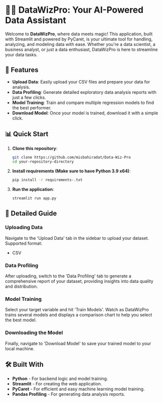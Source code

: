 
# 🧙‍♂️ DataWizPro: Your AI-Powered Data Assistant

Welcome to **DataWizPro**, where data meets magic! This application, built with Streamlit and powered by PyCaret, is your ultimate tool for handling, analyzing, and modeling data with ease. Whether you're a data scientist, a business analyst, or just a data enthusiast, DataWizPro is here to streamline your data tasks.

## 🚀 Features

- **Upload Data**: Easily upload your CSV files and prepare your data for analysis.
- **Data Profiling**: Generate detailed exploratory data analysis reports with just a few clicks.
- **Model Training**: Train and compare multiple regression models to find the best performer.
- **Download Model**: Once your model is trained, download it with a simple click.

## 📊 Quick Start

1. **Clone this repository**:
   ```bash
   git clone https://github.com/misbahiradat/Data-Wiz-Pro
   cd your-repository-directory
   ```
2. **Install requirements (Make sure to have Python 3.9 x64)**:
   ```bash
   pip install -r requirements-.txt
   ```
3. **Run the application**:
   ```bash
   streamlit run app.py
   ```

## 🧐 Detailed Guide

### **Uploading Data**
Navigate to the 'Upload Data' tab in the sidebar to upload your dataset. Supported format:
- CSV

### **Data Profiling**
After uploading, switch to the 'Data Profiling' tab to generate a comprehensive report of your dataset, providing insights into data quality and distribution.

### **Model Training**
Select your target variable and hit 'Train Models'. Watch as DataWizPro trains several models and displays a comparison chart to help you select the best model.

### **Downloading the Model**
Finally, navigate to 'Download Model' to save your trained model to your local machine.

## 🛠 Built With

- **Python** - For backend logic and model training.
- **Streamlit** - For creating the web application.
- **PyCaret** - For efficient and easy machine learning model training.
- **Pandas Profiling** - For generating data analysis reports.


 
 
 
 
 
 
 
 
 
 
 
 
 
 
 
 
 
 
 
 
 
 
 
 
 
 
 
 
 
 
 
 
 
 
 
 
 
 
 
 
 
 
 
 
 
 
 
 
 
 
 
 
 
 
 
 
 
 
 
 
 
 
 
 
 
 
 
 
 
 
 
 
 
 
 
 
 
 
 
 
 
 
 
 
 
 
 
 
 
 
 
 
 
 
 
 
 
 
 
 
 
 
 
 
 
 
 
 
 
 
 
 
 
 
 
 
 
 
 
 
 
 
 
 
 
 
 
 
 
 
 
 
 
 
 
 
 
 
 
 
 
 
 
 
 
 
 
 
 
 
 
 
 
 
 
